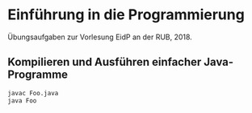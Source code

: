 Einführung in die Programmierung
================================

Übungsaufgaben zur Vorlesung EidP an der RUB, 2018.

## Kompilieren und Ausführen einfacher Java-Programme
```sh
javac Foo.java
java Foo
```
